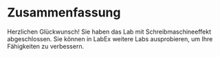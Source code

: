 # Zusammenfassung

Herzlichen Glückwunsch! Sie haben das Lab mit Schreibmaschineeffekt abgeschlossen. Sie können in LabEx weitere Labs ausprobieren, um Ihre Fähigkeiten zu verbessern.
